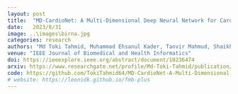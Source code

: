 ```yaml
---
layout: post
title:  "MD-CardioNet: A Multi-Dimensional Deep Neural Network for Cardiovascular Disease Diagnosis from Electrocardiogram"
date:   2023/8/31
image: ..\images\birna.jpg
categories: research
authors: "Md Toki Tahmid, Muhammad Ehsanul Kader, Tanvir Mahmud, Shaikh Anowarul Fattah"
venue: "IEEE Journal of Biomedical and Health Informatics"
doi: https://ieeexplore.ieee.org/abstract/document/10236474
arxiv: https://www.researchgate.net/profile/Md-Toki-Tahmid/publication/373554074_MD-CardioNet_A_Multi-Dimensional_Deep_Neural_Network_for_Cardiovascular_Disease_Diagnosis_from_Electrocardiogram/links/6505cbe1ca19e8355c9743a6/MD-CardioNet-A-Multi-Dimensional-Deep-Neural-Network-for-Cardiovascular-Disease-Diagnosis-From-Electrocardiogram.pdf
code: https://github.com/TokiTahmid64/MD-CardioNet-A-Multi-Dimensional-Deep-Neural-Network-for-Cardiovascular-Disease-Diagnosis
# website: https://leonidk.github.io/fmb-plus
---
```

